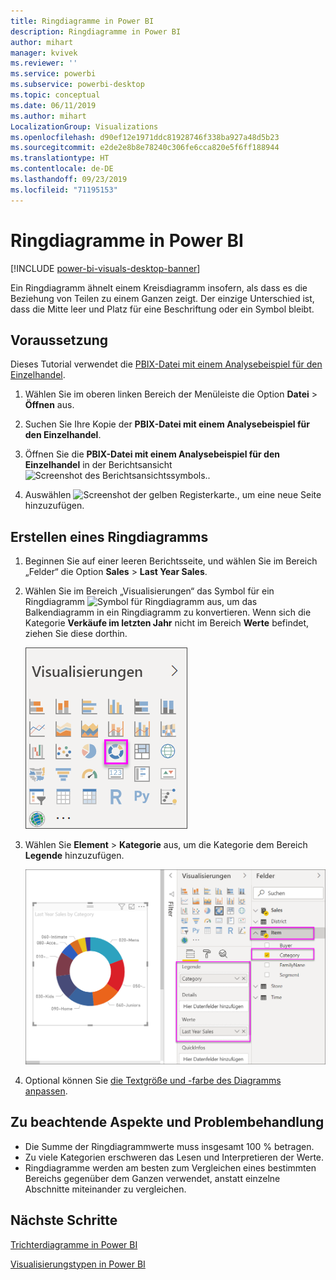 ```yaml
---
title: Ringdiagramme in Power BI
description: Ringdiagramme in Power BI
author: mihart
manager: kvivek
ms.reviewer: ''
ms.service: powerbi
ms.subservice: powerbi-desktop
ms.topic: conceptual
ms.date: 06/11/2019
ms.author: mihart
LocalizationGroup: Visualizations
ms.openlocfilehash: d90ef12e1971ddc81928746f338ba927a48d5b23
ms.sourcegitcommit: e2de2e8b8e78240c306fe6cca820e5f6ff188944
ms.translationtype: HT
ms.contentlocale: de-DE
ms.lasthandoff: 09/23/2019
ms.locfileid: "71195153"
---
```

# <a name="doughnut-charts-in-power-bi"></a>Ringdiagramme in Power BI

[!INCLUDE [power-bi-visuals-desktop-banner](../includes/power-bi-visuals-desktop-banner.md)]

Ein Ringdiagramm ähnelt einem Kreisdiagramm insofern, als dass es die Beziehung von Teilen zu einem Ganzen zeigt. Der einzige Unterschied ist, dass die Mitte leer und Platz für eine Beschriftung oder ein Symbol bleibt.

## <a name="prerequisite"></a>Voraussetzung

Dieses Tutorial verwendet die [PBIX-Datei mit einem Analysebeispiel für den Einzelhandel](http://download.microsoft.com/download/9/6/D/96DDC2FF-2568-491D-AAFA-AFDD6F763AE3/Retail%20Analysis%20Sample%20PBIX.pbix).

1. Wählen Sie im oberen linken Bereich der Menüleiste die Option **Datei** > **Öffnen** aus.
   
2. Suchen Sie Ihre Kopie der **PBIX-Datei mit einem Analysebeispiel für den Einzelhandel**.

1. Öffnen Sie die **PBIX-Datei mit einem Analysebeispiel für den Einzelhandel** in der Berichtsansicht ![Screenshot des Berichtsansichtssymbols.](media/power-bi-visualization-kpi/power-bi-report-view.png).

1. Auswählen ![Screenshot der gelben Registerkarte.,](media/power-bi-visualization-kpi/power-bi-yellow-tab.png) um eine neue Seite hinzuzufügen.


## <a name="create-a-doughnut-chart"></a>Erstellen eines Ringdiagramms

1. Beginnen Sie auf einer leeren Berichtsseite, und wählen Sie im Bereich „Felder“ die Option **Sales** \> **Last Year Sales**.  
   
3. Wählen Sie im Bereich „Visualisierungen“ das Symbol für ein Ringdiagramm ![Symbol für Ringdiagramm](media/power-bi-visualization-doughnut-charts/power-bi-icon.png) aus, um das Balkendiagramm in ein Ringdiagramm zu konvertieren. Wenn sich die Kategorie **Verkäufe im letzten Jahr** nicht im Bereich **Werte** befindet, ziehen Sie diese dorthin.
     
   ![Bereich „Visualisierung“ mit ausgewähltem Ringdiagramm](media/power-bi-visualization-doughnut-charts/power-bi-doughnut-chart.png)

4. Wählen Sie **Element** \> **Kategorie** aus, um die Kategorie dem Bereich **Legende** hinzuzufügen. 
     
    ![Ringdiagramm neben Bereich „Felder“](media/power-bi-visualization-doughnut-charts/power-bi-doughnut-done.png)

5. Optional können Sie [die Textgröße und -farbe des Diagramms anpassen](power-bi-visualization-customize-title-background-and-legend.md). 

## <a name="considerations-and-troubleshooting"></a>Zu beachtende Aspekte und Problembehandlung
* Die Summe der Ringdiagrammwerte muss insgesamt 100 % betragen.
* Zu viele Kategorien erschweren das Lesen und Interpretieren der Werte.
* Ringdiagramme werden am besten zum Vergleichen eines bestimmten Bereichs gegenüber dem Ganzen verwendet, anstatt einzelne Abschnitte miteinander zu vergleichen. 

## <a name="next-steps"></a>Nächste Schritte
[Trichterdiagramme in Power BI](power-bi-visualization-funnel-charts.md)

[Visualisierungstypen in Power BI](power-bi-visualization-types-for-reports-and-q-and-a.md)


